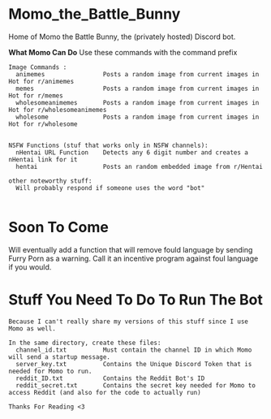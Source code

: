 # Momo_the_Battle_Bunny
Home of Momo the Battle Bunny, the (privately hosted) Discord bot. 



**What Momo Can Do**
Use these commands with the command prefix
```
Image Commands :
  animemes                Posts a random image from current images in Hot for r/animemes
  memes                   Posts a random image from current images in Hot for r/memes
  wholesomeanimemes       Posts a random image from current images in Hot for r/wholesomeanimemes
  wholesome               Posts a random image from current images in Hot for r/wholesome     


NSFW Functions (stuf that works only in NSFW channels):
  nHentai URL Function    Detects any 6 digit number and creates a nHentai link for it 
  hentai                  Posts an random embedded image from r/Hentai

other noteworthy stuff:
  Will probably respond if someone uses the word "bot"


```
    
# Soon To Come
  Will eventually add a function that will remove fould language by sending Furry Porn as a warning.
  Call it an incentive program against foul language if you would.


# Stuff You Need To Do To Run The Bot
```
Because I can't really share my versions of this stuff since I use Momo as well.

In the same directory, create these files:
  channel_id.txt          Must contain the channel ID in which Momo will send a startup message.
  server_key.txt          Contains the Unique Discord Token that is needed for Momo to run.
  reddit_ID.txt           Contains the Reddit Bot's ID
  reddit_secret.txt       Contains the secret key needed for Momo to access Reddit (and also for the code to actually run)
  
Thanks For Reading <3
